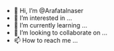 - 👋 Hi, I’m @Arafatalnaser
- 👀 I’m interested in ...
- 🌱 I’m currently learning ...
- 💞️ I’m looking to collaborate on ...
- 📫 How to reach me ...

<!---
Arafatalnaser/Arafatalnaser is a ✨ special ✨ repository because its `README.md` (this file) appears on your GitHub profile.
You can click the Preview link to take a look at your changes.
--->
